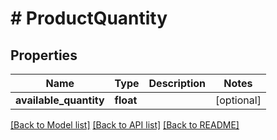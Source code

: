# # ProductQuantity

## Properties

Name | Type | Description | Notes
------------ | ------------- | ------------- | -------------
**available_quantity** | **float** |  | [optional]

[[Back to Model list]](../../README.md#models) [[Back to API list]](../../README.md#endpoints) [[Back to README]](../../README.md)
